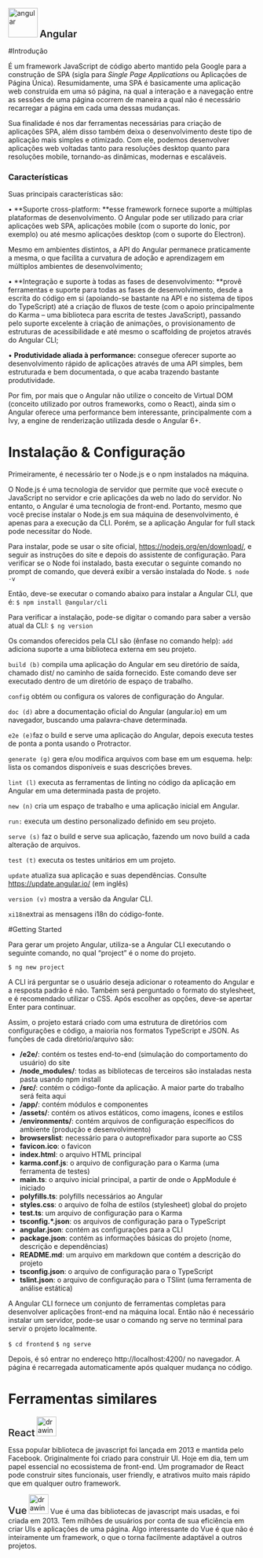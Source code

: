 
<img src="https://upload.wikimedia.org/wikipedia/commons/thumb/c/cf/Angular_full_color_logo.svg/90px-Angular_full_color_logo.svg.png" alt="angular" width="60"/> <span style="font-size: 20px; font-weight: 600">Angular<span>

#Introdução

É um framework JavaScript de código aberto mantido pela Google para a construção de SPA (sigla para *Single Page Applications* ou Aplicações de Página Única). Resumidamente, uma SPA é basicamente uma aplicação web construída em uma só página, na qual a interação e a navegação entre as sessões de uma página ocorrem de maneira a qual não é necessário recarregar a página em cada uma dessas mudanças.

Sua finalidade é nos dar ferramentas necessárias para criação de aplicações SPA, além disso também deixa o desenvolvimento deste tipo de aplicação mais simples e otimizado. Com ele, podemos desenvolver aplicações web voltadas tanto para resoluções desktop quanto para resoluções mobile, tornando-as dinâmicas, modernas e escaláveis.

### Características
Suas principais características são:

• **Suporte cross-platform: **esse framework fornece suporte a múltiplas plataformas de desenvolvimento. O Angular pode ser utilizado para criar aplicações web SPA, aplicações mobile (com o suporte do Ionic, por exemplo) ou até mesmo aplicações desktop (com o suporte do Electron).

Mesmo em ambientes distintos, a API do Angular permanece praticamente a mesma, o que facilita a curvatura de adoção e aprendizagem em múltiplos ambientes de desenvolvimento;

• **Integração e suporte à todas as fases de desenvolvimento: **provê ferramentas e suporte para todas as fases de desenvolvimento, desde a escrita do código em si (apoiando-se bastante na API e no sistema de tipos do TypeScript) até a criação de fluxos de teste (com o apoio principalmente do Karma – uma biblioteca para escrita de testes JavaScript), passando pelo suporte excelente à criação de animações, o provisionamento de estruturas de acessibilidade e até mesmo o scaffolding de projetos através do Angular CLI;

• **Produtividade aliada à performance:** consegue oferecer suporte ao desenvolvimento rápido de aplicações através de uma API simples, bem estruturada e bem documentada, o que acaba trazendo bastante produtividade.

Por fim, por mais que o Angular não utilize o conceito de Virtual DOM (conceito utilizado por outros frameworks, como o React), ainda sim o Angular oferece uma performance bem interessante, principalmente com a Ivy, a engine de renderização utilizada desde o Angular 6+.

# Instalação & Configuração
Primeiramente, é necessário ter o Node.js e o npm instalados na máquina.

O Node.js é uma tecnologia de servidor que permite que você execute o JavaScript no servidor e crie aplicações da web no lado do servidor. No entanto, o Angular é uma tecnologia de front-end. Portanto, mesmo que você precise instalar o Node.js em sua máquina de desenvolvimento, é apenas para a execução da CLI. Porém, se a aplicação Angular for full stack pode necessitar do Node.

Para instalar, pode se usar o site oficial, https://nodejs.org/en/download/, e seguir as instruções do site e depois do assistente de configuração.
Para verificar se o Node foi instalado, basta executar o seguinte comando no prompt de comando, que deverá exibir a versão instalada do Node.
`$ node -v`

Então, deve-se executar o comando abaixo para instalar a Angular CLI, que é:
`$ npm install @angular/cli`

Para verificar a instalação, pode-se digitar o comando para saber a versão atual da CLI:
`$ ng version`

Os comandos oferecidos pela CLI são (ênfase no comando help):
`add `adiciona suporte a uma biblioteca externa em seu projeto.

`build (b)` compila uma aplicação do Angular em seu diretório de saída, chamado dist/ no caminho de saída fornecido. Este comando deve ser executado dentro de um diretório de espaço de trabalho.

`config` obtém ou configura os valores de configuração do Angular.

`doc (d)` abre a documentação oficial do Angular (angular.io) em um navegador, buscando uma palavra-chave determinada.

`e2e (e)`faz o build e serve uma aplicação do Angular, depois executa testes de ponta a ponta usando o Protractor.

`generate (g)` gera e/ou modifica arquivos com base em um esquema.
help: lista os comandos disponíveis e suas descrições breves.

`lint (l)` executa as ferramentas de linting no código da aplicação em Angular em uma determinada pasta de projeto.

`new (n)` cria um espaço de trabalho e uma aplicação inicial em Angular.

`run:` executa um destino personalizado definido em seu projeto.

`serve (s)` faz o build e serve sua aplicação, fazendo um novo build a cada alteração de arquivos.

`test (t)` executa os testes unitários em um projeto.

`update` atualiza sua aplicação e suas dependências. Consulte https://update.angular.io/ (em inglês)

`version (v)` mostra a versão da Angular CLI.

`xi18n`extrai as mensagens i18n do código-fonte.

#Getting Started

Para gerar um projeto Angular, utiliza-se a Angular CLI executando o seguinte comando, no qual “project” é o nome do projeto.

`$ ng new project`

A CLI irá perguntar se o usuário deseja adicionar o roteamento do Angular e a resposta padrão é não. Também será perguntado o formato do stylesheet, e é recomendado utilizar o CSS. Após escolher as opções, deve-se apertar Enter para continuar.

Assim, o projeto estará criado com uma estrutura de diretórios com configurações e código, a maioria nos formatos TypeScript e JSON. As funções de cada diretório/arquivo são:

- **/e2e/**: contém os testes end-to-end (simulação do comportamento do usuário) do site
- **/node_modules/**: todas as bibliotecas de terceiros são instaladas nesta pasta usando npm install
- **/src/**: contém o código-fonte da aplicação. A maior parte do trabalho será feita aqui
- **/app/**: contém módulos e componentes
- **/assets/**: contém os ativos estáticos, como imagens, ícones e estilos
- **/environments/**: contém arquivos de configuração específicos do ambiente (produção e desenvolvimento)
- **browserslist**: necessário para o autoprefixador para suporte ao CSS
- **favicon.ico**: o favicon
- **index.html**: o arquivo HTML principal
- **karma.conf.js**: o arquivo de configuração para o Karma (uma ferramenta de testes)
- **main.ts**: o arquivo inicial principal, a partir de onde o AppModule é iniciado
- **polyfills.ts**: polyfills necessários ao Angular
- **styles.css**: o arquivo de folha de estilos (stylesheet) global do projeto
- **test.ts**: um arquivo de configuração para o Karma
- **tsconfig.*.json**: os arquivos de configuração para o TypeScript
- **angular.json**: contém as configurações para a CLI
- **package.json**: contém as informações básicas do projeto (nome, descrição e dependências)
- **README.md**: um arquivo em markdown que contém a descrição do projeto
- **tsconfig.json**: o arquivo de configuração para o TypeScript
- **tslint.json**: o arquivo de configuração para o TSlint (uma ferramenta de análise estática)

A Angular CLI fornece um conjunto de ferramentas completas para desenvolver aplicações front-end na máquina local. Então não é necessário instalar um servidor, pode-se usar o comando ng serve no terminal para servir o projeto localmente.

`$ cd frontend`
`$ ng serve`

Depois, é só entrar no endereço http://localhost:4200/ no navegador. A página é recarregada automaticamente após qualquer mudança no código.

# Ferramentas similares
<span style="font-size: 20px; font-weight: 500">React</span> <img src="https://encrypted-tbn0.gstatic.com/images?q=tbn:ANd9GcQc2Y2gmQB5zuaBd1AfN_AyEgoTgxPF65i7GwlvrbnnP_RUlubieG19WFnonCtS4ZfAox4&usqp=CAU=10xHEIGHT" alt="drawing" width="40"/>

Essa popular biblioteca de javascript foi lançada em 2013 e mantida pelo Facebook. Originalmente foi criado para construir UI. Hoje em dia, tem um papel essencial no ecossistema de front-end. Um programador de React pode construir sites funcionais, user friendly, e atrativos muito mais rápido que em qualquer outro framework.

<span style="font-size: 20px; font-weight: 500">Vue</span> <img src="https://upload.wikimedia.org/wikipedia/commons/thumb/9/95/Vue.js_Logo_2.svg/1200px-Vue.js_Logo_2.svg.png" alt="drawing" width="40"/>
Vue é uma das bibliotecas de javascript mais usadas, e foi criada em 2013. Tem milhões de usuários por conta de sua eficiência em criar UIs e aplicações de uma página. Algo interessante do Vue é que não é inteiramente um framework, o que o torna facilmente adaptável a outros projetos.
